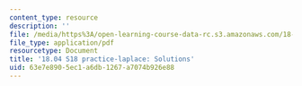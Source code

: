 ```yaml
---
content_type: resource
description: ''
file: /media/https%3A/open-learning-course-data-rc.s3.amazonaws.com/18-04-complex-variables-with-applications-spring-2018/63e7e8905ec1a6db1267a7074b926e88_MIT18_04S18_practice-laplace-qa.pdf
file_type: application/pdf
resourcetype: Document
title: '18.04 S18 practice-laplace: Solutions'
uid: 63e7e890-5ec1-a6db-1267-a7074b926e88
---
```

